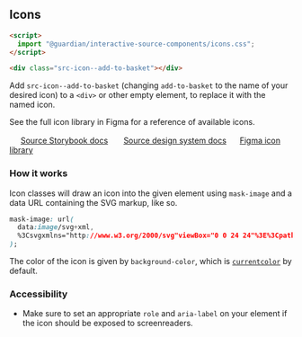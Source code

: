 ## Icons

```html
<script>
  import "@guardian/interactive-source-components/icons.css";
</script>

<div class="src-icon--add-to-basket"></div>
```

Add `src-icon--add-to-basket` (changing `add-to-basket` to the name of your desired icon) to a
`<div>` or other empty element, to replace it with the named icon.

See the full icon library in Figma for a reference of available icons.

<img width="16" src="https://cdn.jsdelivr.net/gh/devicons/devicon@latest/icons/storybook/storybook-original.svg" /> [Source Storybook docs](https://guardian.github.io/storybooks/?path=/docs/source_react-components-icons--docs)&nbsp;&nbsp;<img width="16" src="https://zeroheight.com/favicon.ico" /> [Source design system docs](https://theguardian.design/2a1e5182b/p/96fb61-iconography)&nbsp;&nbsp;<img width="16" src="https://cdn.jsdelivr.net/gh/devicons/devicon@latest/icons/figma/figma-original.svg" />[Figma icon library](https://www.figma.com/design/b2qv2OMLoNCYnP01ipfrP7/%E2%97%88-Core-library?node-id=3280-5287&p=f&t=RXcikIx4EGw6J7V4-0)

### How it works

Icon classes will draw an icon into the given element using `mask-image` and a data URL containing
the SVG markup, like so.

<!-- prettier-ignore -->
```css
mask-image: url(
  data:image/svg+xml,
  %3Csvgxmlns="http://www.w3.org/2000/svg"viewBox="0 0 24 24"%3E%3Cpathd="..."/%3E%3C/svg%3E
);
```

The color of the icon is given by `background-color`, which is
[`currentcolor`](https://developer.mozilla.org/en-US/docs/Web/CSS/color_value#currentcolor_keyword) by default.

### Accessibility

- Make sure to set an appropriate `role` and `aria-label` on your element if the icon should be exposed to screenreaders.
